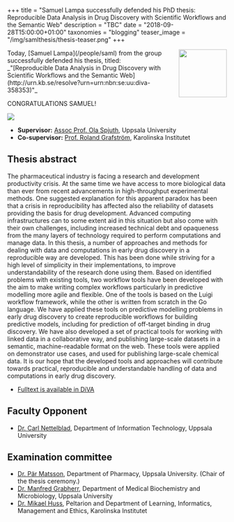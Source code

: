 +++
title = "Samuel Lampa successfully defended his PhD thesis: Reproducible Data Analysis in Drug Discovery with Scientific Workflows and the Semantic Web"
description = "TBC"
date = "2018-09-28T15:00:00+01:00"
taxonomies = "blogging"
teaser_image = "/img/samlthesis/thesis-teaser.png"
+++

<img style="float: right; width: 110px;" src="/img/people/samuel.jpg">
Today, [Samuel Lampa](/people/saml) from the group successfully defended his thesis, titled:<br>
_"[Reproducible Data Analysis in Drug Discovery with Scientific Workflows and the Semantic Web](http://urn.kb.se/resolve?urn=urn:nbn:se:uu:diva-358353)"_

CONGRATULATIONS SAMUEL!


<img src="/img/samlthesis/thesis-defence.jpg">



- **Supervisor:** [Assoc Prof. Ola Spjuth](/people/olas), Uppsala University
- **Co-supervisor:** [Prof. Roland Grafström](https://ki.se/people/rolgra), Karolinska Institutet


## Thesis abstract

The pharmaceutical industry is facing a research and development
productivity crisis. At the same time we have access to more biological data
than ever from recent advancements in high-throughput experimental methods.
One suggested explanation for this apparent paradox has been that a crisis in
reproducibility has affected also the reliability of datasets providing the
basis for drug development. Advanced computing infrastructures can to some
extent aid in this situation but also come with their own challenges,
including increased technical debt and opaqueness from the many layers of
technology required to perform computations and manage data. In this thesis,
a number of approaches and methods for dealing with data and computations in
early drug discovery in a reproducible way are developed. This has been done
while striving for a high level of simplicity in their implementations, to
improve understandability of the research done using them. Based on
identified problems with existing tools, two workflow tools have been
developed with the aim to make writing complex workflows particularly in
predictive modelling more agile and flexible. One of the tools is based on
the Luigi workflow framework, while the other is written from scratch in the
Go language. We have applied these tools on predictive modelling problems in
early drug discovery to create reproducible workflows for building predictive
models, including for prediction of off-target binding in drug discovery. We
have also developed a set of practical tools for working with linked data in
a collaborative way, and publishing large-scale datasets in a semantic,
machine-readable format on the web. These tools were applied on demonstrator
use cases, and used for publishing large-scale chemical data. It is our hope
that the developed tools and approaches will contribute towards practical,
reproducible and understandable handling of data and computations in early
drug discovery.

- [Fulltext is available in DiVA](http://urn.kb.se/resolve?urn=urn:nbn:se:uu:diva-358353)

## Faculty Opponent

- [Dr. Carl Nettelblad](https://katalog.uu.se/profile/?id=N6-1341), Department of Information Technology, Uppsala University

## Examination committee

- [Dr. Pär Matsson](https://scholar.google.se/citations?user=urzJKsoAAAAJ&hl=en), Department of Pharmacy, Uppsala University. (Chair of the thesis ceremony.)
- [Dr. Manfred Grabherr](https://www.imbim.uu.se/research-groups/genetics-and-genomics/Grabherr_Manfred/), Department of Medical Biochemistry and Microbiology, Uppsala University
- [Dr. Mikael Huss](https://followthedata.wordpress.com/), Peltarion and Department of Learning, Informatics, Management and Ethics, Karolinska Institutet


